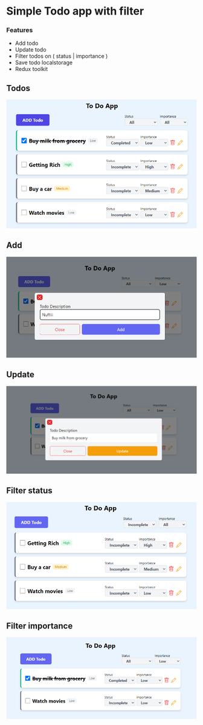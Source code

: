 # Simple Todo app with filter

### Features
* Add todo
* Update todo
* Filter todos on ( status | importance )
* Save todo localstorage
* Redux toolkit


## Todos
![Todos](https://github.com/Nuf1i/todo-redux/blob/main/public/todo.png)

## Add
![Add](https://github.com/Nuf1i/todo-redux/blob/main/public/add.png)

## Update
![Update](https://github.com/Nuf1i/todo-redux/blob/main/public/update.png)

## Filter status
![Filter status](https://github.com/Nuf1i/todo-redux/blob/main/public/filtes_status.png)

## Filter importance
![Filter importance](https://github.com/Nuf1i/todo-redux/blob/main/public/filter_importance.png)
